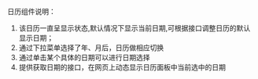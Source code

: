 日历组件说明：

1. 该日历一直呈显示状态,默认情况下显示当前日期,可根据接口调整日历的默认显示日期；
2. 通过下拉菜单选择了年、月后，日历做相应切换
3. 通过单击某个具体的日期可以进行日期选择
4. 提供获取日期的接口，在网页上动态显示日历面板中当前选中的日期
